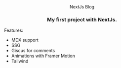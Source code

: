 <div align="center">
    NextJs Blog
</div>
<div align="center">
    <h3>My first project with NextJs.</h3>
</div>

Features:

- MDX support
- SSG
- Giscus for comments
- Animations with Framer Motion
- Tailwind
